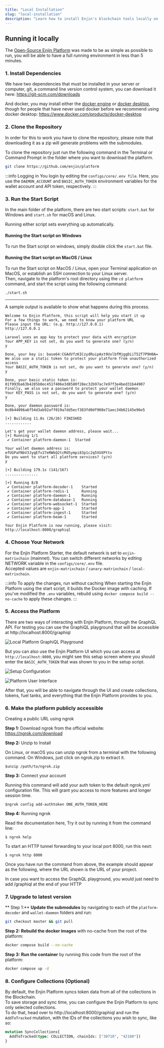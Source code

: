 ```yaml
---
title: "Local Installation"
slug: "local-installation"
description: "Learn how to install Enjin's blockchain tools locally on your system, enabling you to develop and test your applications offline or in a controlled environment."
---
```

## Running it locally

The [Open-Source Enjin Platform](https://github.com/enjin/platform) was made to be as simple as possible to run, you will be able to have a full running environment in less than 5 minutes.

### 1\. Install Dependencies

We have two dependencies that must be installed in your server or computer, git, a command line version control system, you can download it here: https://git-scm.com/downloads

And docker, you may install either the [docker engine](https://docs.docker.com/engine/install/) or [docker desktop](https://www.docker.com/products/docker-desktop), though for people that have never used docker before we recommend using docker desktop: https://www.docker.com/products/docker-desktop

### 2\. Clone the Repository

In order for this to work you have to clone the repository, please note that downloading it as a zip will generate problems with the submodules.

To clone the repository just run the following command in the Terminal or Command Prompt in the folder where you want to download the platform.

```bash
git clone https://github.com/enjin/platform
```

:::info Logging in
You login by editing the `configs/core/.env file`. Here, you use the `DAEMON_ACCOUNT` and `BASIC_AUTH_TOKEN` environment variables for the wallet account and API token, respectively.
:::

### 3\. Run the Start Script

In the main folder of the platform, there are two start scripts: `start.bat` for Windows and `start.sh` for macOS and Linux. 

Running either script sets everything up automatically. 

#### Running the Start script on Windows

To run the Start script on windows, simply double click the `start.bat` file.

#### Running the Start script on MacOS / Linux

To run the Start script on MacOS / Linux, open your Terminal application on MacOS, or establish an SSH connection to your Linux server.  
Then, navigate to the platform's root directory using the `cd platform` command, and start the script using the following command:

```bash
./start.sh
```

***

A sample output is available to show what happens during this process.

```text
Welcome to Enjin Platform, this script will help you start it up
For a few things to work, we need to know your platform URL
Please input the URL: (e.g. http://127.0.0.1)
http://127.0.0.1

Laravel uses an app key to protect your data with encryption
Your APP_KEY is not set, do you want to generate one? (y/n)
y

Done, your key is: base64:CGAdVfzKICzydRuipAxt9UxlbfMjggDiiT52T7P9H0A=
We also use a static token to protect your platform from unauthorized access
Your BASIC_AUTH_TOKEN is not set, do you want to generate one? (y/n)
y

Done, your basic static token is: 01f093ba63b4285b0ec451f406e3d8580f28ec32b97ac7e97f3e4bed31b44907
Finally, we also use a password to protect your wallet daemon
Your KEY_PASS is not set, do you want to generate one? (y/n)
y

Done, your daemon password is: 0c0b44096a6f54d3ab92aff019a7dd5ecf383fd0df908e71aec34b62145e96e5

[+] Building 11.8s (26/26) FINISHED  
............

Let's get your wallet daemon address, please wait...
[+] Running 1/1
 ✔ Container platform-daemon-1  Started  

Your wallet daemon address is: efUGPaFNbV3JyqEfv27eRWkQ2tcMd5ympi83p1c2q5VUXPttv
Do you want to start all platform services? (y/n)
y

[+] Building 179.1s (141/167)                                                                                                                                                                                      
...............

[+] Running 8/8
 ✔ Container platform-decoder-1    Started
 ✔ Container platform-redis-1      Running
 ✔ Container platform-daemon-1     Running
 ✔ Container platform-database-1   Running
 ✔ Container platform-websocket-1  Started
 ✔ Container platform-app-1        Started
 ✔ Container platform-ingest-1     Started
 ✔ Container platform-beam-1       Started  

Your Enjin Platform is now running, please visit: http://localhost:8000/graphiql
```

### 4\. Choose Your Network

For the Enjin Platform Starter, the default network is set to `enjin-matrixchain` (mainnet). You can switch different networks by editing NETWORK variable in the `configs/core/.env` file.  
Accepted values are `enjin-matrixchain` / `canary-matrixchain` / `local-matrixchain`.

:::info To apply the changes, run without caching
When starting the Enjin Platform using the start script, it builds the Docker image with caching. If you've modified the `.env` variables, rebuild using `docker compose build --no-cache` to apply these changes.
:::

### 5\. Access the Platform

There are two ways of interacting with Enjin Platform, through the GraphQL API. For testing you can use the GraphiQL playground that will be accessible at http://localhost:8000/graphiql

![Local Platform GraphiQL Playground](/img/guides/going-open-source/local-platform-graphiql.png)

But you can also use the Enjin Platform UI which you can access at `http://localhost:8000`, you might see this setup screen where you should enter the `BASIC_AUTH_TOKEN` that was shown to you in the setup script. 

![Setup Configuration](/img/guides/going-open-source/setup-configuration.png)

![Platform User Interface](/img/guides/going-open-source/platform-ui.png)

After that, you will be able to navigate through the UI and create collections, tokens, fuel tanks, and everything that the Enjin Platform provides to you.

### 6\. Make the platform publicly accessible

Creating a public URL using ngrok

**Step 1:** Download ngrok from the official website: https://ngrok.com/download

**Step 2:** Unzip to Install

On Linux, or macOS you can unzip ngrok from a terminal with the following command. On Windows, just click on ngrok.zip to extract it.

`$unzip /path/to/ngrok.zip`

**Step 3:** Connect your account

Running this command will add your auth token to the default ngrok.yml configuration file. This will grant you access to more features and longer session time.

`$ngrok config add-authtoken ONE_AUTH_TOKEN_HERE`

**Step 4:** Running ngrok

Read the documentation here, Try it out by running it from the command line:

`$ ngrok help`

To start an HTTP tunnel forwarding to your local port 8000, run this next:

`$ ngrok http 8000`

Once you have run the command from above, the example should appear as the following, where the URL shown is the URL of your project.

In case you want to access the GraphQL playground, you would just need to add /graphiql at the end of your HTTP

### 7\. Upgrade to latest version

** Step 1:** **Update the submodules** by navigating to each of the `platform-decoder` and `wallet-daemon` folders and run:

```bash
git checkout master && git pull
```

**Step 2:** **Rebuild the docker images** with no-cache from the root of the platform:

```bash
docker compose build --no-cache
```

**Step 3:** **Run the container** by running this code from the root of the platform:

```bash
docker compose up -d
```

### 8\. Configure Collections (Optional)

By default, the Enjin Platform syncs token data from all of the collections in the Blockchain.  
To save storage and sync time, you can configure the Enjin Platform to sync only selected collections.  
To do that, head over to http://localhost:8000/graphiql and run the `AddToTracked` mutation, with the IDs of the collections you wish to sync, like so:

```graphql
mutation SyncCollections{
  AddToTracked(type: COLLECTION, chainIds: ["30710", "42100"])
}
```
